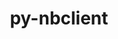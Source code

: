 ---
title: "py-nbclient"
layout: cache
categories: [package, develop]
meta: {"versions": ["0.6.7", "0.7.2", "0.8.0"], "compilers": ["gcc@=11.1.0"], "oss": ["ubuntu20.04"], "platforms": ["linux"], "targets": ["ppc64le", "x86_64_v3"], "stacks": ["data-vis-sdk", "e4s", "e4s-power", "root"], "num_specs": 63, "num_specs_by_stack": {"e4s-power": 25, "root": 63, "e4s": 21, "data-vis-sdk": 17}}
spec_details: [{"hash": "mvxuemcf4hqkisdepdaowtey6bo44wjh", "compiler": "gcc@=11.1.0", "versions": ["0.8.0"], "os": "ubuntu20.04", "platform": "linux", "target": "ppc64le", "variants": ["build_system=python_pip"], "stacks": ["e4s-power", "root"], "size": "-", "tarball": "https://binaries.spack.io/develop/build_cache/linux-ubuntu20.04-ppc64le/gcc-11.1.0/py-nbclient-0.8.0/linux-ubuntu20.04-ppc64le-gcc-11.1.0-py-nbclient-0.8.0-mvxuemcf4hqkisdepdaowtey6bo44wjh.spack"}, {"hash": "wby66sbu4lb3i7zizs2fzt3dgplun4ri", "compiler": "gcc@=11.1.0", "versions": ["0.7.2"], "os": "ubuntu20.04", "platform": "linux", "target": "ppc64le", "variants": ["build_system=python_pip"], "stacks": ["e4s-power", "root"], "size": "-", "tarball": "https://binaries.spack.io/develop/build_cache/linux-ubuntu20.04-ppc64le/gcc-11.1.0/py-nbclient-0.7.2/linux-ubuntu20.04-ppc64le-gcc-11.1.0-py-nbclient-0.7.2-wby66sbu4lb3i7zizs2fzt3dgplun4ri.spack"}, {"hash": "tocvkf4fro7phw7iajdvk35zt4ugeifn", "compiler": "gcc@=11.1.0", "versions": ["0.8.0"], "os": "ubuntu20.04", "platform": "linux", "target": "ppc64le", "variants": ["build_system=python_pip"], "stacks": ["e4s-power", "root"], "size": "-", "tarball": "https://binaries.spack.io/develop/build_cache/linux-ubuntu20.04-ppc64le/gcc-11.1.0/py-nbclient-0.8.0/linux-ubuntu20.04-ppc64le-gcc-11.1.0-py-nbclient-0.8.0-tocvkf4fro7phw7iajdvk35zt4ugeifn.spack"}, {"hash": "fcqgtfqiwyj25ydf5qlv2zmzb7pqugcn", "compiler": "gcc@=11.1.0", "versions": ["0.8.0"], "os": "ubuntu20.04", "platform": "linux", "target": "ppc64le", "variants": ["build_system=python_pip"], "stacks": ["e4s-power", "root"], "size": "-", "tarball": "https://binaries.spack.io/develop/build_cache/linux-ubuntu20.04-ppc64le/gcc-11.1.0/py-nbclient-0.8.0/linux-ubuntu20.04-ppc64le-gcc-11.1.0-py-nbclient-0.8.0-fcqgtfqiwyj25ydf5qlv2zmzb7pqugcn.spack"}, {"hash": "gbj3fi6wje3yfvud77yc6dhuzsznov2g", "compiler": "gcc@=11.1.0", "versions": ["0.8.0"], "os": "ubuntu20.04", "platform": "linux", "target": "ppc64le", "variants": ["build_system=python_pip"], "stacks": ["e4s-power", "root"], "size": "-", "tarball": "https://binaries.spack.io/develop/build_cache/linux-ubuntu20.04-ppc64le/gcc-11.1.0/py-nbclient-0.8.0/linux-ubuntu20.04-ppc64le-gcc-11.1.0-py-nbclient-0.8.0-gbj3fi6wje3yfvud77yc6dhuzsznov2g.spack"}, {"hash": "33wgdly5ehhhfpeeomcu2ewval6we3c5", "compiler": "gcc@=11.1.0", "versions": ["0.8.0"], "os": "ubuntu20.04", "platform": "linux", "target": "ppc64le", "variants": ["build_system=python_pip"], "stacks": ["e4s-power", "root"], "size": "-", "tarball": "https://binaries.spack.io/develop/build_cache/linux-ubuntu20.04-ppc64le/gcc-11.1.0/py-nbclient-0.8.0/linux-ubuntu20.04-ppc64le-gcc-11.1.0-py-nbclient-0.8.0-33wgdly5ehhhfpeeomcu2ewval6we3c5.spack"}, {"hash": "dfvuzwul7pvtzdkfs32fzmzybeivrwkz", "compiler": "gcc@=11.1.0", "versions": ["0.7.2"], "os": "ubuntu20.04", "platform": "linux", "target": "ppc64le", "variants": ["build_system=python_pip"], "stacks": ["e4s-power", "root"], "size": "-", "tarball": "https://binaries.spack.io/develop/build_cache/linux-ubuntu20.04-ppc64le/gcc-11.1.0/py-nbclient-0.7.2/linux-ubuntu20.04-ppc64le-gcc-11.1.0-py-nbclient-0.7.2-dfvuzwul7pvtzdkfs32fzmzybeivrwkz.spack"}, {"hash": "2cabupwrujcurgkstdw2z7ws57fvcagw", "compiler": "gcc@=11.1.0", "versions": ["0.7.2"], "os": "ubuntu20.04", "platform": "linux", "target": "ppc64le", "variants": ["build_system=python_pip"], "stacks": ["e4s-power", "root"], "size": "-", "tarball": "https://binaries.spack.io/develop/build_cache/linux-ubuntu20.04-ppc64le/gcc-11.1.0/py-nbclient-0.7.2/linux-ubuntu20.04-ppc64le-gcc-11.1.0-py-nbclient-0.7.2-2cabupwrujcurgkstdw2z7ws57fvcagw.spack"}, {"hash": "eeubaebcmggc5vyzx5d5w57ksi56bzqg", "compiler": "gcc@=11.1.0", "versions": ["0.7.2"], "os": "ubuntu20.04", "platform": "linux", "target": "ppc64le", "variants": ["build_system=python_pip"], "stacks": ["e4s-power", "root"], "size": "-", "tarball": "https://binaries.spack.io/develop/build_cache/linux-ubuntu20.04-ppc64le/gcc-11.1.0/py-nbclient-0.7.2/linux-ubuntu20.04-ppc64le-gcc-11.1.0-py-nbclient-0.7.2-eeubaebcmggc5vyzx5d5w57ksi56bzqg.spack"}, {"hash": "tpqvnxgvq6ug7hvpbxetve6cmyz7s27c", "compiler": "gcc@=11.1.0", "versions": ["0.8.0"], "os": "ubuntu20.04", "platform": "linux", "target": "ppc64le", "variants": ["build_system=python_pip"], "stacks": ["e4s-power", "root"], "size": "-", "tarball": "https://binaries.spack.io/develop/build_cache/linux-ubuntu20.04-ppc64le/gcc-11.1.0/py-nbclient-0.8.0/linux-ubuntu20.04-ppc64le-gcc-11.1.0-py-nbclient-0.8.0-tpqvnxgvq6ug7hvpbxetve6cmyz7s27c.spack"}, {"hash": "4rgqvlh4iv36ugc7ogtqgrnyrjwcb6oy", "compiler": "gcc@=11.1.0", "versions": ["0.8.0"], "os": "ubuntu20.04", "platform": "linux", "target": "ppc64le", "variants": ["build_system=python_pip"], "stacks": ["e4s-power", "root"], "size": "-", "tarball": "https://binaries.spack.io/develop/build_cache/linux-ubuntu20.04-ppc64le/gcc-11.1.0/py-nbclient-0.8.0/linux-ubuntu20.04-ppc64le-gcc-11.1.0-py-nbclient-0.8.0-4rgqvlh4iv36ugc7ogtqgrnyrjwcb6oy.spack"}, {"hash": "s672no2km3bp77pc4hhvdbi4m4kymk3d", "compiler": "gcc@=11.1.0", "versions": ["0.7.2"], "os": "ubuntu20.04", "platform": "linux", "target": "ppc64le", "variants": ["build_system=python_pip"], "stacks": ["e4s-power", "root"], "size": "-", "tarball": "https://binaries.spack.io/develop/build_cache/linux-ubuntu20.04-ppc64le/gcc-11.1.0/py-nbclient-0.7.2/linux-ubuntu20.04-ppc64le-gcc-11.1.0-py-nbclient-0.7.2-s672no2km3bp77pc4hhvdbi4m4kymk3d.spack"}, {"hash": "wuihxc52qansupm3uang6gl2ady5ks6r", "compiler": "gcc@=11.1.0", "versions": ["0.8.0"], "os": "ubuntu20.04", "platform": "linux", "target": "ppc64le", "variants": ["build_system=python_pip"], "stacks": ["e4s-power", "root"], "size": "-", "tarball": "https://binaries.spack.io/develop/build_cache/linux-ubuntu20.04-ppc64le/gcc-11.1.0/py-nbclient-0.8.0/linux-ubuntu20.04-ppc64le-gcc-11.1.0-py-nbclient-0.8.0-wuihxc52qansupm3uang6gl2ady5ks6r.spack"}, {"hash": "lw7bdqy57rdxbq2q3ogxb7bp2utl747v", "compiler": "gcc@=11.1.0", "versions": ["0.7.2"], "os": "ubuntu20.04", "platform": "linux", "target": "ppc64le", "variants": ["build_system=python_pip"], "stacks": ["e4s-power", "root"], "size": "-", "tarball": "https://binaries.spack.io/develop/build_cache/linux-ubuntu20.04-ppc64le/gcc-11.1.0/py-nbclient-0.7.2/linux-ubuntu20.04-ppc64le-gcc-11.1.0-py-nbclient-0.7.2-lw7bdqy57rdxbq2q3ogxb7bp2utl747v.spack"}, {"hash": "c6eyrteck2ztthsfx4rrh552k6wyf3bp", "compiler": "gcc@=11.1.0", "versions": ["0.7.2"], "os": "ubuntu20.04", "platform": "linux", "target": "ppc64le", "variants": ["build_system=python_pip"], "stacks": ["e4s-power", "root"], "size": "-", "tarball": "https://binaries.spack.io/develop/build_cache/linux-ubuntu20.04-ppc64le/gcc-11.1.0/py-nbclient-0.7.2/linux-ubuntu20.04-ppc64le-gcc-11.1.0-py-nbclient-0.7.2-c6eyrteck2ztthsfx4rrh552k6wyf3bp.spack"}, {"hash": "avfq374yfkt3zsjklq2hj4sv36c2qkqq", "compiler": "gcc@=11.1.0", "versions": ["0.8.0"], "os": "ubuntu20.04", "platform": "linux", "target": "ppc64le", "variants": ["build_system=python_pip"], "stacks": ["e4s-power", "root"], "size": "-", "tarball": "https://binaries.spack.io/develop/build_cache/linux-ubuntu20.04-ppc64le/gcc-11.1.0/py-nbclient-0.8.0/linux-ubuntu20.04-ppc64le-gcc-11.1.0-py-nbclient-0.8.0-avfq374yfkt3zsjklq2hj4sv36c2qkqq.spack"}, {"hash": "hgqjsepdyxfovgrvq7nyhbo3k6ebs6lb", "compiler": "gcc@=11.1.0", "versions": ["0.7.2"], "os": "ubuntu20.04", "platform": "linux", "target": "ppc64le", "variants": ["build_system=python_pip"], "stacks": ["e4s-power", "root"], "size": "-", "tarball": "https://binaries.spack.io/develop/build_cache/linux-ubuntu20.04-ppc64le/gcc-11.1.0/py-nbclient-0.7.2/linux-ubuntu20.04-ppc64le-gcc-11.1.0-py-nbclient-0.7.2-hgqjsepdyxfovgrvq7nyhbo3k6ebs6lb.spack"}, {"hash": "x5auqehjalni4o5upicezf2b7l77dhq6", "compiler": "gcc@=11.1.0", "versions": ["0.8.0"], "os": "ubuntu20.04", "platform": "linux", "target": "ppc64le", "variants": ["build_system=python_pip"], "stacks": ["e4s-power", "root"], "size": "-", "tarball": "https://binaries.spack.io/develop/build_cache/linux-ubuntu20.04-ppc64le/gcc-11.1.0/py-nbclient-0.8.0/linux-ubuntu20.04-ppc64le-gcc-11.1.0-py-nbclient-0.8.0-x5auqehjalni4o5upicezf2b7l77dhq6.spack"}, {"hash": "jfspjf47uxocnsp4ckasr73ieq5mfz4v", "compiler": "gcc@=11.1.0", "versions": ["0.8.0"], "os": "ubuntu20.04", "platform": "linux", "target": "ppc64le", "variants": ["build_system=python_pip"], "stacks": ["e4s-power", "root"], "size": "-", "tarball": "https://binaries.spack.io/develop/build_cache/linux-ubuntu20.04-ppc64le/gcc-11.1.0/py-nbclient-0.8.0/linux-ubuntu20.04-ppc64le-gcc-11.1.0-py-nbclient-0.8.0-jfspjf47uxocnsp4ckasr73ieq5mfz4v.spack"}, {"hash": "o7ufr5e4555ckbiyo67gtv2zrv3anrjc", "compiler": "gcc@=11.1.0", "versions": ["0.8.0"], "os": "ubuntu20.04", "platform": "linux", "target": "ppc64le", "variants": ["build_system=python_pip"], "stacks": ["e4s-power", "root"], "size": "-", "tarball": "https://binaries.spack.io/develop/build_cache/linux-ubuntu20.04-ppc64le/gcc-11.1.0/py-nbclient-0.8.0/linux-ubuntu20.04-ppc64le-gcc-11.1.0-py-nbclient-0.8.0-o7ufr5e4555ckbiyo67gtv2zrv3anrjc.spack"}, {"hash": "upfihsbc6x5kijk6a6niiw22s2ejzjwz", "compiler": "gcc@=11.1.0", "versions": ["0.8.0"], "os": "ubuntu20.04", "platform": "linux", "target": "ppc64le", "variants": ["build_system=python_pip"], "stacks": ["e4s-power", "root"], "size": "-", "tarball": "https://binaries.spack.io/develop/build_cache/linux-ubuntu20.04-ppc64le/gcc-11.1.0/py-nbclient-0.8.0/linux-ubuntu20.04-ppc64le-gcc-11.1.0-py-nbclient-0.8.0-upfihsbc6x5kijk6a6niiw22s2ejzjwz.spack"}, {"hash": "f52n6cvppzyrmiovspiptn2sk4lrgvir", "compiler": "gcc@=11.1.0", "versions": ["0.8.0"], "os": "ubuntu20.04", "platform": "linux", "target": "ppc64le", "variants": ["build_system=python_pip"], "stacks": ["e4s-power", "root"], "size": "-", "tarball": "https://binaries.spack.io/develop/build_cache/linux-ubuntu20.04-ppc64le/gcc-11.1.0/py-nbclient-0.8.0/linux-ubuntu20.04-ppc64le-gcc-11.1.0-py-nbclient-0.8.0-f52n6cvppzyrmiovspiptn2sk4lrgvir.spack"}, {"hash": "x2wgtwyvh73qww6ututfzg4cas2ydowu", "compiler": "gcc@=11.1.0", "versions": ["0.7.2"], "os": "ubuntu20.04", "platform": "linux", "target": "ppc64le", "variants": ["build_system=python_pip"], "stacks": ["e4s-power", "root"], "size": "-", "tarball": "https://binaries.spack.io/develop/build_cache/linux-ubuntu20.04-ppc64le/gcc-11.1.0/py-nbclient-0.7.2/linux-ubuntu20.04-ppc64le-gcc-11.1.0-py-nbclient-0.7.2-x2wgtwyvh73qww6ututfzg4cas2ydowu.spack"}, {"hash": "pkdu2h4woamdq4tvulww6u4cugyyaefx", "compiler": "gcc@=11.1.0", "versions": ["0.7.2"], "os": "ubuntu20.04", "platform": "linux", "target": "ppc64le", "variants": ["build_system=python_pip"], "stacks": ["e4s-power", "root"], "size": "-", "tarball": "https://binaries.spack.io/develop/build_cache/linux-ubuntu20.04-ppc64le/gcc-11.1.0/py-nbclient-0.7.2/linux-ubuntu20.04-ppc64le-gcc-11.1.0-py-nbclient-0.7.2-pkdu2h4woamdq4tvulww6u4cugyyaefx.spack"}, {"hash": "qqj7tbu2dhyapyqpqfgyqwmgixg7pfch", "compiler": "gcc@=11.1.0", "versions": ["0.7.2"], "os": "ubuntu20.04", "platform": "linux", "target": "ppc64le", "variants": ["build_system=python_pip"], "stacks": ["e4s-power", "root"], "size": "-", "tarball": "https://binaries.spack.io/develop/build_cache/linux-ubuntu20.04-ppc64le/gcc-11.1.0/py-nbclient-0.7.2/linux-ubuntu20.04-ppc64le-gcc-11.1.0-py-nbclient-0.7.2-qqj7tbu2dhyapyqpqfgyqwmgixg7pfch.spack"}, {"hash": "xdoupmneeoufhw7ctvsg3dbkwyuoaqj4", "compiler": "gcc@=11.1.0", "versions": ["0.6.7"], "os": "ubuntu20.04", "platform": "linux", "target": "x86_64_v3", "variants": ["build_system=python_pip"], "stacks": ["root", "e4s"], "size": "-", "tarball": "https://binaries.spack.io/develop/build_cache/linux-ubuntu20.04-x86_64_v3/gcc-11.1.0/py-nbclient-0.6.7/linux-ubuntu20.04-x86_64_v3-gcc-11.1.0-py-nbclient-0.6.7-xdoupmneeoufhw7ctvsg3dbkwyuoaqj4.spack"}, {"hash": "zguvkjzfi4ljq6z7zf2w32jj2pvlnj5o", "compiler": "gcc@=11.1.0", "versions": ["0.7.2"], "os": "ubuntu20.04", "platform": "linux", "target": "x86_64_v3", "variants": ["build_system=python_pip"], "stacks": ["root", "data-vis-sdk"], "size": "-", "tarball": "https://binaries.spack.io/develop/build_cache/linux-ubuntu20.04-x86_64_v3/gcc-11.1.0/py-nbclient-0.7.2/linux-ubuntu20.04-x86_64_v3-gcc-11.1.0-py-nbclient-0.7.2-zguvkjzfi4ljq6z7zf2w32jj2pvlnj5o.spack"}, {"hash": "u2dumbp55pvqcczqcbsthegfkheco7jr", "compiler": "gcc@=11.1.0", "versions": ["0.8.0"], "os": "ubuntu20.04", "platform": "linux", "target": "x86_64_v3", "variants": ["build_system=python_pip"], "stacks": ["root", "e4s"], "size": "-", "tarball": "https://binaries.spack.io/develop/build_cache/linux-ubuntu20.04-x86_64_v3/gcc-11.1.0/py-nbclient-0.8.0/linux-ubuntu20.04-x86_64_v3-gcc-11.1.0-py-nbclient-0.8.0-u2dumbp55pvqcczqcbsthegfkheco7jr.spack"}, {"hash": "62tnsd24bi4lexhgiqqejaantdl5pgqm", "compiler": "gcc@=11.1.0", "versions": ["0.8.0"], "os": "ubuntu20.04", "platform": "linux", "target": "x86_64_v3", "variants": ["build_system=python_pip"], "stacks": ["root", "data-vis-sdk"], "size": "-", "tarball": "https://binaries.spack.io/develop/build_cache/linux-ubuntu20.04-x86_64_v3/gcc-11.1.0/py-nbclient-0.8.0/linux-ubuntu20.04-x86_64_v3-gcc-11.1.0-py-nbclient-0.8.0-62tnsd24bi4lexhgiqqejaantdl5pgqm.spack"}, {"hash": "otrtwsh2n2bxpxb7y5jhqhwgld56rizd", "compiler": "gcc@=11.1.0", "versions": ["0.7.2"], "os": "ubuntu20.04", "platform": "linux", "target": "x86_64_v3", "variants": ["build_system=python_pip"], "stacks": ["root", "data-vis-sdk"], "size": "-", "tarball": "https://binaries.spack.io/develop/build_cache/linux-ubuntu20.04-x86_64_v3/gcc-11.1.0/py-nbclient-0.7.2/linux-ubuntu20.04-x86_64_v3-gcc-11.1.0-py-nbclient-0.7.2-otrtwsh2n2bxpxb7y5jhqhwgld56rizd.spack"}, {"hash": "bktwd5mnvvipzn4fqboe5ore5g5zuih7", "compiler": "gcc@=11.1.0", "versions": ["0.7.2"], "os": "ubuntu20.04", "platform": "linux", "target": "x86_64_v3", "variants": ["build_system=python_pip"], "stacks": ["root", "e4s"], "size": "-", "tarball": "https://binaries.spack.io/develop/build_cache/linux-ubuntu20.04-x86_64_v3/gcc-11.1.0/py-nbclient-0.7.2/linux-ubuntu20.04-x86_64_v3-gcc-11.1.0-py-nbclient-0.7.2-bktwd5mnvvipzn4fqboe5ore5g5zuih7.spack"}, {"hash": "vcqifyfvghgnzsetaea3gpgizg4bi3w6", "compiler": "gcc@=11.1.0", "versions": ["0.7.2"], "os": "ubuntu20.04", "platform": "linux", "target": "x86_64_v3", "variants": ["build_system=python_pip"], "stacks": ["root", "data-vis-sdk"], "size": "-", "tarball": "https://binaries.spack.io/develop/build_cache/linux-ubuntu20.04-x86_64_v3/gcc-11.1.0/py-nbclient-0.7.2/linux-ubuntu20.04-x86_64_v3-gcc-11.1.0-py-nbclient-0.7.2-vcqifyfvghgnzsetaea3gpgizg4bi3w6.spack"}, {"hash": "y7k62gofiotecxeuzmduycxsazdybctc", "compiler": "gcc@=11.1.0", "versions": ["0.7.2"], "os": "ubuntu20.04", "platform": "linux", "target": "x86_64_v3", "variants": ["build_system=python_pip"], "stacks": ["root", "e4s"], "size": "-", "tarball": "https://binaries.spack.io/develop/build_cache/linux-ubuntu20.04-x86_64_v3/gcc-11.1.0/py-nbclient-0.7.2/linux-ubuntu20.04-x86_64_v3-gcc-11.1.0-py-nbclient-0.7.2-y7k62gofiotecxeuzmduycxsazdybctc.spack"}, {"hash": "4yheqygy64o6wkurbfrfipeyerx4akue", "compiler": "gcc@=11.1.0", "versions": ["0.8.0"], "os": "ubuntu20.04", "platform": "linux", "target": "x86_64_v3", "variants": ["build_system=python_pip"], "stacks": ["root", "data-vis-sdk"], "size": "-", "tarball": "https://binaries.spack.io/develop/build_cache/linux-ubuntu20.04-x86_64_v3/gcc-11.1.0/py-nbclient-0.8.0/linux-ubuntu20.04-x86_64_v3-gcc-11.1.0-py-nbclient-0.8.0-4yheqygy64o6wkurbfrfipeyerx4akue.spack"}, {"hash": "6revvrasvxeul54mn5ziscjuxhmrd32t", "compiler": "gcc@=11.1.0", "versions": ["0.6.7"], "os": "ubuntu20.04", "platform": "linux", "target": "x86_64_v3", "variants": ["build_system=python_pip"], "stacks": ["root", "data-vis-sdk"], "size": "-", "tarball": "https://binaries.spack.io/develop/build_cache/linux-ubuntu20.04-x86_64_v3/gcc-11.1.0/py-nbclient-0.6.7/linux-ubuntu20.04-x86_64_v3-gcc-11.1.0-py-nbclient-0.6.7-6revvrasvxeul54mn5ziscjuxhmrd32t.spack"}, {"hash": "zf4airmadzxexxkroekl6hrqv3fhnvja", "compiler": "gcc@=11.1.0", "versions": ["0.6.7"], "os": "ubuntu20.04", "platform": "linux", "target": "x86_64_v3", "variants": ["build_system=python_pip"], "stacks": ["root", "e4s"], "size": "-", "tarball": "https://binaries.spack.io/develop/build_cache/linux-ubuntu20.04-x86_64_v3/gcc-11.1.0/py-nbclient-0.6.7/linux-ubuntu20.04-x86_64_v3-gcc-11.1.0-py-nbclient-0.6.7-zf4airmadzxexxkroekl6hrqv3fhnvja.spack"}, {"hash": "wxvbsxjuiiitotpyf3fa67qzjhzubtrf", "compiler": "gcc@=11.1.0", "versions": ["0.8.0"], "os": "ubuntu20.04", "platform": "linux", "target": "x86_64_v3", "variants": ["build_system=python_pip"], "stacks": ["root", "e4s"], "size": "-", "tarball": "https://binaries.spack.io/develop/build_cache/linux-ubuntu20.04-x86_64_v3/gcc-11.1.0/py-nbclient-0.8.0/linux-ubuntu20.04-x86_64_v3-gcc-11.1.0-py-nbclient-0.8.0-wxvbsxjuiiitotpyf3fa67qzjhzubtrf.spack"}, {"hash": "mpn3anxw5y2fzzqyqzusjlli6zjw7uf2", "compiler": "gcc@=11.1.0", "versions": ["0.8.0"], "os": "ubuntu20.04", "platform": "linux", "target": "x86_64_v3", "variants": ["build_system=python_pip"], "stacks": ["root", "data-vis-sdk"], "size": "-", "tarball": "https://binaries.spack.io/develop/build_cache/linux-ubuntu20.04-x86_64_v3/gcc-11.1.0/py-nbclient-0.8.0/linux-ubuntu20.04-x86_64_v3-gcc-11.1.0-py-nbclient-0.8.0-mpn3anxw5y2fzzqyqzusjlli6zjw7uf2.spack"}, {"hash": "xis3ll7mvynbubfjkxdi7vwjfk7hkcfj", "compiler": "gcc@=11.1.0", "versions": ["0.7.2"], "os": "ubuntu20.04", "platform": "linux", "target": "x86_64_v3", "variants": ["build_system=python_pip"], "stacks": ["root", "data-vis-sdk"], "size": "-", "tarball": "https://binaries.spack.io/develop/build_cache/linux-ubuntu20.04-x86_64_v3/gcc-11.1.0/py-nbclient-0.7.2/linux-ubuntu20.04-x86_64_v3-gcc-11.1.0-py-nbclient-0.7.2-xis3ll7mvynbubfjkxdi7vwjfk7hkcfj.spack"}, {"hash": "bhso5u442wpzilhodmkfxvf37kuppspl", "compiler": "gcc@=11.1.0", "versions": ["0.6.7"], "os": "ubuntu20.04", "platform": "linux", "target": "x86_64_v3", "variants": ["build_system=python_pip"], "stacks": ["root", "data-vis-sdk"], "size": "-", "tarball": "https://binaries.spack.io/develop/build_cache/linux-ubuntu20.04-x86_64_v3/gcc-11.1.0/py-nbclient-0.6.7/linux-ubuntu20.04-x86_64_v3-gcc-11.1.0-py-nbclient-0.6.7-bhso5u442wpzilhodmkfxvf37kuppspl.spack"}, {"hash": "xlapyqx4bkik6i44i5zuqq23oj4em7gu", "compiler": "gcc@=11.1.0", "versions": ["0.7.2"], "os": "ubuntu20.04", "platform": "linux", "target": "x86_64_v3", "variants": ["build_system=python_pip"], "stacks": ["root", "data-vis-sdk"], "size": "-", "tarball": "https://binaries.spack.io/develop/build_cache/linux-ubuntu20.04-x86_64_v3/gcc-11.1.0/py-nbclient-0.7.2/linux-ubuntu20.04-x86_64_v3-gcc-11.1.0-py-nbclient-0.7.2-xlapyqx4bkik6i44i5zuqq23oj4em7gu.spack"}, {"hash": "ay5yrj5rngmgtgooqezvgyyqf5ufz2rq", "compiler": "gcc@=11.1.0", "versions": ["0.6.7"], "os": "ubuntu20.04", "platform": "linux", "target": "x86_64_v3", "variants": ["build_system=python_pip"], "stacks": ["root", "data-vis-sdk"], "size": "-", "tarball": "https://binaries.spack.io/develop/build_cache/linux-ubuntu20.04-x86_64_v3/gcc-11.1.0/py-nbclient-0.6.7/linux-ubuntu20.04-x86_64_v3-gcc-11.1.0-py-nbclient-0.6.7-ay5yrj5rngmgtgooqezvgyyqf5ufz2rq.spack"}, {"hash": "totscwcrxw7xeth63wdmthqhx5cn4i3t", "compiler": "gcc@=11.1.0", "versions": ["0.6.7"], "os": "ubuntu20.04", "platform": "linux", "target": "x86_64_v3", "variants": ["build_system=python_pip"], "stacks": ["root", "data-vis-sdk"], "size": "-", "tarball": "https://binaries.spack.io/develop/build_cache/linux-ubuntu20.04-x86_64_v3/gcc-11.1.0/py-nbclient-0.6.7/linux-ubuntu20.04-x86_64_v3-gcc-11.1.0-py-nbclient-0.6.7-totscwcrxw7xeth63wdmthqhx5cn4i3t.spack"}, {"hash": "azyhsotvtsotlkc2v5xn72jwmjg23zje", "compiler": "gcc@=11.1.0", "versions": ["0.6.7"], "os": "ubuntu20.04", "platform": "linux", "target": "x86_64_v3", "variants": ["build_system=python_pip"], "stacks": ["root", "data-vis-sdk"], "size": "-", "tarball": "https://binaries.spack.io/develop/build_cache/linux-ubuntu20.04-x86_64_v3/gcc-11.1.0/py-nbclient-0.6.7/linux-ubuntu20.04-x86_64_v3-gcc-11.1.0-py-nbclient-0.6.7-azyhsotvtsotlkc2v5xn72jwmjg23zje.spack"}, {"hash": "m2woysonfqjbtyuoc75gvfheakgbwx2b", "compiler": "gcc@=11.1.0", "versions": ["0.6.7"], "os": "ubuntu20.04", "platform": "linux", "target": "x86_64_v3", "variants": ["build_system=python_pip"], "stacks": ["root", "e4s"], "size": "-", "tarball": "https://binaries.spack.io/develop/build_cache/linux-ubuntu20.04-x86_64_v3/gcc-11.1.0/py-nbclient-0.6.7/linux-ubuntu20.04-x86_64_v3-gcc-11.1.0-py-nbclient-0.6.7-m2woysonfqjbtyuoc75gvfheakgbwx2b.spack"}, {"hash": "e2h2ucjlqgm43eejexlz6ftzf5tfwfrk", "compiler": "gcc@=11.1.0", "versions": ["0.7.2"], "os": "ubuntu20.04", "platform": "linux", "target": "x86_64_v3", "variants": ["build_system=python_pip"], "stacks": ["root", "data-vis-sdk"], "size": "-", "tarball": "https://binaries.spack.io/develop/build_cache/linux-ubuntu20.04-x86_64_v3/gcc-11.1.0/py-nbclient-0.7.2/linux-ubuntu20.04-x86_64_v3-gcc-11.1.0-py-nbclient-0.7.2-e2h2ucjlqgm43eejexlz6ftzf5tfwfrk.spack"}, {"hash": "bkffcu4zmxi7ecjdgt3vm2se7kdddcou", "compiler": "gcc@=11.1.0", "versions": ["0.8.0"], "os": "ubuntu20.04", "platform": "linux", "target": "x86_64_v3", "variants": ["build_system=python_pip"], "stacks": ["root", "e4s"], "size": "-", "tarball": "https://binaries.spack.io/develop/build_cache/linux-ubuntu20.04-x86_64_v3/gcc-11.1.0/py-nbclient-0.8.0/linux-ubuntu20.04-x86_64_v3-gcc-11.1.0-py-nbclient-0.8.0-bkffcu4zmxi7ecjdgt3vm2se7kdddcou.spack"}, {"hash": "l3pc443aophyuwrgdg5ehjcnzx6i4ukt", "compiler": "gcc@=11.1.0", "versions": ["0.7.2"], "os": "ubuntu20.04", "platform": "linux", "target": "x86_64_v3", "variants": ["build_system=python_pip"], "stacks": ["root", "data-vis-sdk"], "size": "-", "tarball": "https://binaries.spack.io/develop/build_cache/linux-ubuntu20.04-x86_64_v3/gcc-11.1.0/py-nbclient-0.7.2/linux-ubuntu20.04-x86_64_v3-gcc-11.1.0-py-nbclient-0.7.2-l3pc443aophyuwrgdg5ehjcnzx6i4ukt.spack"}, {"hash": "sug6i2as7qdibwvljkyo6ftdvyyjidih", "compiler": "gcc@=11.1.0", "versions": ["0.7.2"], "os": "ubuntu20.04", "platform": "linux", "target": "x86_64_v3", "variants": ["build_system=python_pip"], "stacks": ["root", "data-vis-sdk"], "size": "-", "tarball": "https://binaries.spack.io/develop/build_cache/linux-ubuntu20.04-x86_64_v3/gcc-11.1.0/py-nbclient-0.7.2/linux-ubuntu20.04-x86_64_v3-gcc-11.1.0-py-nbclient-0.7.2-sug6i2as7qdibwvljkyo6ftdvyyjidih.spack"}, {"hash": "2hqrhn2bqyocyzyogyiwaw272bxzlhpe", "compiler": "gcc@=11.1.0", "versions": ["0.6.7"], "os": "ubuntu20.04", "platform": "linux", "target": "x86_64_v3", "variants": ["build_system=python_pip"], "stacks": ["root", "data-vis-sdk"], "size": "-", "tarball": "https://binaries.spack.io/develop/build_cache/linux-ubuntu20.04-x86_64_v3/gcc-11.1.0/py-nbclient-0.6.7/linux-ubuntu20.04-x86_64_v3-gcc-11.1.0-py-nbclient-0.6.7-2hqrhn2bqyocyzyogyiwaw272bxzlhpe.spack"}, {"hash": "khvcfx2j7dihpvrybttd74tsvyd5ok37", "compiler": "gcc@=11.1.0", "versions": ["0.8.0"], "os": "ubuntu20.04", "platform": "linux", "target": "x86_64_v3", "variants": ["build_system=python_pip"], "stacks": ["root", "e4s"], "size": "-", "tarball": "https://binaries.spack.io/develop/build_cache/linux-ubuntu20.04-x86_64_v3/gcc-11.1.0/py-nbclient-0.8.0/linux-ubuntu20.04-x86_64_v3-gcc-11.1.0-py-nbclient-0.8.0-khvcfx2j7dihpvrybttd74tsvyd5ok37.spack"}, {"hash": "rk2ju7qf5c5xysl6sc7vms4i5xfqqlzy", "compiler": "gcc@=11.1.0", "versions": ["0.7.2"], "os": "ubuntu20.04", "platform": "linux", "target": "x86_64_v3", "variants": ["build_system=python_pip"], "stacks": ["root", "e4s"], "size": "-", "tarball": "https://binaries.spack.io/develop/build_cache/linux-ubuntu20.04-x86_64_v3/gcc-11.1.0/py-nbclient-0.7.2/linux-ubuntu20.04-x86_64_v3-gcc-11.1.0-py-nbclient-0.7.2-rk2ju7qf5c5xysl6sc7vms4i5xfqqlzy.spack"}, {"hash": "jafw4dn2r4y4tqe7a2vhmhaga5e36fpm", "compiler": "gcc@=11.1.0", "versions": ["0.7.2"], "os": "ubuntu20.04", "platform": "linux", "target": "x86_64_v3", "variants": ["build_system=python_pip"], "stacks": ["root", "e4s"], "size": "-", "tarball": "https://binaries.spack.io/develop/build_cache/linux-ubuntu20.04-x86_64_v3/gcc-11.1.0/py-nbclient-0.7.2/linux-ubuntu20.04-x86_64_v3-gcc-11.1.0-py-nbclient-0.7.2-jafw4dn2r4y4tqe7a2vhmhaga5e36fpm.spack"}, {"hash": "kf3wzgbjcvui2t3pcdjmad7qlw2lhwgc", "compiler": "gcc@=11.1.0", "versions": ["0.8.0"], "os": "ubuntu20.04", "platform": "linux", "target": "x86_64_v3", "variants": ["build_system=python_pip"], "stacks": ["root", "e4s"], "size": "-", "tarball": "https://binaries.spack.io/develop/build_cache/linux-ubuntu20.04-x86_64_v3/gcc-11.1.0/py-nbclient-0.8.0/linux-ubuntu20.04-x86_64_v3-gcc-11.1.0-py-nbclient-0.8.0-kf3wzgbjcvui2t3pcdjmad7qlw2lhwgc.spack"}, {"hash": "2u7j245m2ofdvyx7uguya4l3mkbs7orm", "compiler": "gcc@=11.1.0", "versions": ["0.8.0"], "os": "ubuntu20.04", "platform": "linux", "target": "x86_64_v3", "variants": ["build_system=python_pip"], "stacks": ["root", "e4s"], "size": "-", "tarball": "https://binaries.spack.io/develop/build_cache/linux-ubuntu20.04-x86_64_v3/gcc-11.1.0/py-nbclient-0.8.0/linux-ubuntu20.04-x86_64_v3-gcc-11.1.0-py-nbclient-0.8.0-2u7j245m2ofdvyx7uguya4l3mkbs7orm.spack"}, {"hash": "ecqewcewtgue7oymyrb6jmeyvbun6cjo", "compiler": "gcc@=11.1.0", "versions": ["0.7.2"], "os": "ubuntu20.04", "platform": "linux", "target": "x86_64_v3", "variants": ["build_system=python_pip"], "stacks": ["root", "e4s"], "size": "-", "tarball": "https://binaries.spack.io/develop/build_cache/linux-ubuntu20.04-x86_64_v3/gcc-11.1.0/py-nbclient-0.7.2/linux-ubuntu20.04-x86_64_v3-gcc-11.1.0-py-nbclient-0.7.2-ecqewcewtgue7oymyrb6jmeyvbun6cjo.spack"}, {"hash": "g5tocrzx2zs23xrxo4bvk36yul22cgdg", "compiler": "gcc@=11.1.0", "versions": ["0.7.2"], "os": "ubuntu20.04", "platform": "linux", "target": "x86_64_v3", "variants": ["build_system=python_pip"], "stacks": ["root", "e4s"], "size": "-", "tarball": "https://binaries.spack.io/develop/build_cache/linux-ubuntu20.04-x86_64_v3/gcc-11.1.0/py-nbclient-0.7.2/linux-ubuntu20.04-x86_64_v3-gcc-11.1.0-py-nbclient-0.7.2-g5tocrzx2zs23xrxo4bvk36yul22cgdg.spack"}, {"hash": "zdyqtv5ug5iqvueta2fmt5eene6jdj3w", "compiler": "gcc@=11.1.0", "versions": ["0.8.0"], "os": "ubuntu20.04", "platform": "linux", "target": "x86_64_v3", "variants": ["build_system=python_pip"], "stacks": ["root", "e4s"], "size": "-", "tarball": "https://binaries.spack.io/develop/build_cache/linux-ubuntu20.04-x86_64_v3/gcc-11.1.0/py-nbclient-0.8.0/linux-ubuntu20.04-x86_64_v3-gcc-11.1.0-py-nbclient-0.8.0-zdyqtv5ug5iqvueta2fmt5eene6jdj3w.spack"}, {"hash": "pt73hgr3orshu3dehjdbue74tgjk47sc", "compiler": "gcc@=11.1.0", "versions": ["0.8.0"], "os": "ubuntu20.04", "platform": "linux", "target": "x86_64_v3", "variants": ["build_system=python_pip"], "stacks": ["root", "e4s"], "size": "-", "tarball": "https://binaries.spack.io/develop/build_cache/linux-ubuntu20.04-x86_64_v3/gcc-11.1.0/py-nbclient-0.8.0/linux-ubuntu20.04-x86_64_v3-gcc-11.1.0-py-nbclient-0.8.0-pt73hgr3orshu3dehjdbue74tgjk47sc.spack"}, {"hash": "tafswmgl6bwbh23cr3map3o5np5b37rf", "compiler": "gcc@=11.1.0", "versions": ["0.7.2"], "os": "ubuntu20.04", "platform": "linux", "target": "x86_64_v3", "variants": ["build_system=python_pip"], "stacks": ["root", "e4s"], "size": "-", "tarball": "https://binaries.spack.io/develop/build_cache/linux-ubuntu20.04-x86_64_v3/gcc-11.1.0/py-nbclient-0.7.2/linux-ubuntu20.04-x86_64_v3-gcc-11.1.0-py-nbclient-0.7.2-tafswmgl6bwbh23cr3map3o5np5b37rf.spack"}, {"hash": "mhcvqshpdj7f6rczkvzkmivu7w2ocisn", "compiler": "gcc@=11.1.0", "versions": ["0.8.0"], "os": "ubuntu20.04", "platform": "linux", "target": "x86_64_v3", "variants": ["build_system=python_pip"], "stacks": ["root", "e4s"], "size": "-", "tarball": "https://binaries.spack.io/develop/build_cache/linux-ubuntu20.04-x86_64_v3/gcc-11.1.0/py-nbclient-0.8.0/linux-ubuntu20.04-x86_64_v3-gcc-11.1.0-py-nbclient-0.8.0-mhcvqshpdj7f6rczkvzkmivu7w2ocisn.spack"}, {"hash": "wg263yw3zponj6fwhwwq3izjzylla5rw", "compiler": "gcc@=11.1.0", "versions": ["0.7.2"], "os": "ubuntu20.04", "platform": "linux", "target": "x86_64_v3", "variants": ["build_system=python_pip"], "stacks": ["root", "e4s"], "size": "-", "tarball": "https://binaries.spack.io/develop/build_cache/linux-ubuntu20.04-x86_64_v3/gcc-11.1.0/py-nbclient-0.7.2/linux-ubuntu20.04-x86_64_v3-gcc-11.1.0-py-nbclient-0.7.2-wg263yw3zponj6fwhwwq3izjzylla5rw.spack"}, {"hash": "ls46lx6hpdphgfgyt2q4igcrhjb7clon", "compiler": "gcc@=11.1.0", "versions": ["0.7.2"], "os": "ubuntu20.04", "platform": "linux", "target": "x86_64_v3", "variants": ["build_system=python_pip"], "stacks": ["root", "e4s"], "size": "-", "tarball": "https://binaries.spack.io/develop/build_cache/linux-ubuntu20.04-x86_64_v3/gcc-11.1.0/py-nbclient-0.7.2/linux-ubuntu20.04-x86_64_v3-gcc-11.1.0-py-nbclient-0.7.2-ls46lx6hpdphgfgyt2q4igcrhjb7clon.spack"}]
---